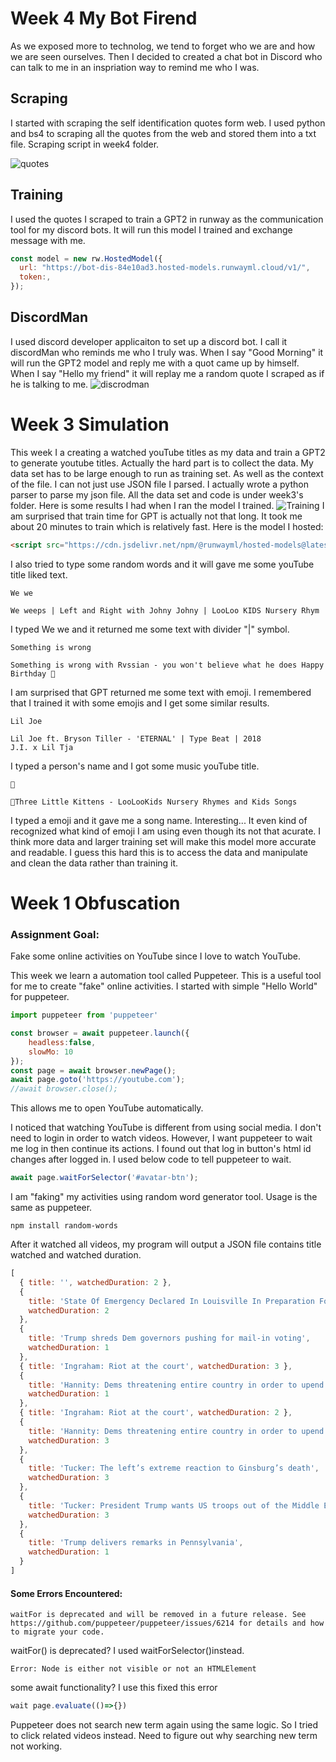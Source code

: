 # Week 4 My Bot Firend
As we exposed more to technolog, we tend to forget who we are and how we are seen ourselves. Then I decided to created a chat bot in Discord who can talk to me in an inspriation way to remind me who I was. 
## Scraping
I started with scraping the self identification quotes form web. I used python and bs4 to scraping all the quotes from the web and stored them into a txt file. Scraping script in week4 folder.

![quotes](./quotes.png)
## Training
I used the quotes I scraped to train a GPT2 in runway as the communication tool for my discord bots. It will run this model I trained and exchange message with me. 
```javascript
const model = new rw.HostedModel({
  url: "https://bot-dis-84e10ad3.hosted-models.runwayml.cloud/v1/",
  token:,
});
```
## DiscordMan 
I used discord developer applicaiton to set up a discord bot. I call it discordMan who reminds me who I truly was. When I say "Good Morning" it will run the GPT2 model and reply me with a quot came up by himself. When I say "Hello my friend" it will replay me a random quote I scraped as if he is talking to me.
![discrodman](./bot.png)

# Week 3 Simulation
This week I a creating a watched youTube titles as my data and train a GPT2 to generate youtube titles. Actually the hard part is to collect the data. My data set has to be large enough to run as training set. As well as the  context of the file. I can not just use JSON file I parsed. I actually wrote a python parser to parse my json file. All the data set and code is under week3's folder. Here is some results I had when I ran the model I trained. 
![Training](./train.png)
I am surprised that train time for GPT is actually not that long. It took me about 20 minutes to train which is relatively fast. Here is the model I hosted:

```html
<script src="https://cdn.jsdelivr.net/npm/@runwayml/hosted-models@latest/dist/hosted-models.js"></script>
```
I also tried to type some random words and it will gave me some youTube title liked text. 

```
We we 

We weeps | Left and Right with Johny Johny | LooLoo KIDS Nursery Rhym
```
I typed We we and it returned me some text with divider "|" symbol.

```
Something is wrong

Something is wrong with Rvssian - you won't believe what he does Happy Birthday 🎉
```
I am surprised that GPT returned me some text with emoji. I remembered that I trained it with some emojis and I get some similar results.

```
Lil Joe

Lil Joe ft. Bryson Tiller - 'ETERNAL' | Type Beat | 2018
J.I. x Lil Tja
```
I typed a person's name and I got some music youTube title. 
```
🐶

🐶Three Little Kittens - LooLooKids Nursery Rhymes and Kids Songs
```
I typed a emoji and it gave me a song name. Interesting... It even kind of recognized what kind of emoji I am using even though its not that acurate.
I think more data and larger training set will make this model more accurate and readable. I guess this hard this is to access the data and manipulate and clean the data rather than training it. 


# Week 1 Obfuscation

### Assignment Goal:
Fake some online activities on YouTube since I love to watch YouTube.

This week we learn a automation tool called Puppeteer. This is a useful tool for me to create "fake" online activities. I started with simple "Hello World" for puppeteer.

```javascript
import puppeteer from 'puppeteer'

const browser = await puppeteer.launch({
    headless:false,
    slowMo: 10
});
const page = await browser.newPage();
await page.goto('https://youtube.com');
//await browser.close(); 

```
This allows me to open YouTube automatically. 

I noticed that watching YouTube is different from using social media. I don't need to login in order to watch videos. However, I want puppeteer to wait me log in then continue its actions. I found out that log in button's html id changes after logged in. I used below code to tell puppeteer to wait. 
```javascript
await page.waitForSelector('#avatar-btn');
```

I am "faking" my activities using random word generator tool. Usage is the same as puppeteer.
```
npm install random-words
```
After it watched all videos, my program will output a JSON file contains title watched and watched duration.
```javascript
[
  { title: '', watchedDuration: 2 },
  {
    title: 'State Of Emergency Declared In Louisville In Preparation For Peaceful Protests',
    watchedDuration: 2
  },
  {
    title: 'Trump shreds Dem governors pushing for mail-in voting',
    watchedDuration: 1
  },
  { title: 'Ingraham: Riot at the court', watchedDuration: 3 },
  {
    title: 'Hannity: Dems threatening entire country in order to upend SCOTUS norms',
    watchedDuration: 1
  },
  { title: 'Ingraham: Riot at the court', watchedDuration: 2 },
  {
    title: 'Hannity: Dems threatening entire country in order to upend SCOTUS norms',
    watchedDuration: 3
  },
  {
    title: 'Tucker: The left’s extreme reaction to Ginsburg’s death',
    watchedDuration: 3
  },
  {
    title: 'Tucker: President Trump wants US troops out of the Middle East',
    watchedDuration: 3
  },
  {
    title: 'Trump delivers remarks in Pennsylvania',
    watchedDuration: 1
  }
]

```
#### Some Errors Encountered:
```
waitFor is deprecated and will be removed in a future release. See https://github.com/puppeteer/puppeteer/issues/6214 for details and how to migrate your code.
```
waitFor() is deprecated? I used waitForSelector()instead. 
```
Error: Node is either not visible or not an HTMLElement
```
some await functionality? I use this fixed this error
```javascript 
wait page.evaluate(()=>{})
```
Puppeteer does not search new term again using the same logic. So I tried to click related videos instead. Need to figure out why searching new term not working. 

